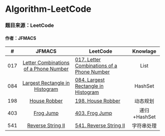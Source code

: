 # Algorithm-LeetCode
### 题目来源：LeetCode
#### 作者：JFMACS

|#|JFMACS|LeetCode|Knowlage|
|---|:-----:|------|:----:|
|017|[Letter Combinations of a Phone Number](/017%20-%20Letter%20Combination%20of%20a%20Phone%20Number.java)|[017. Letter Combinations of a Phone Number](https://leetcode-cn.com/problems/letter-combinations-of-a-phone-number/description/)|List|
|084|[Largest Rectangle in Histogram](/084%20-%20Largest%20Rectangle%20in%20Histogram.java)|[084. Largest Rectangle in Histogram](https://leetcode-cn.com/problems/largest-rectangle-in-histogram/description/)|HashSet|
|198|[House Robber](/198%20-%20House%20Robber.java)|[198. House Robber](https://leetcode-cn.com/problems/house-robber/description/)|动态规划|
|403|[Frog Jump](/403%20-%20Frog%20Jump.java)|[403. Frog Jump](https://leetcode-cn.com/problems/frog-jump/description/)|递归+HashSet|
|541|[Reverse String Ⅱ](/541%20-%20Reverse%20-%20String%20-%20Ⅱ.java)|[541. Reverse String Ⅱ](https://leetcode-cn.com/problems/reverse-string-ii/description/)|字符串处理|
